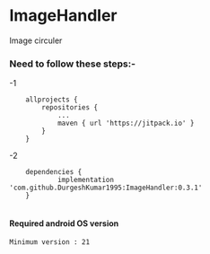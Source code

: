 # ImageHandler
Image circuler


### Need to follow these steps:-

-1

```
	allprojects {
		repositories {
			...
			maven { url 'https://jitpack.io' }
		}
	}

```
-2

```
	dependencies {
	        implementation 'com.github.DurgeshKumar1995:ImageHandler:0.3.1'
	}


```
#### Required android OS version
``Minimum version : 21``